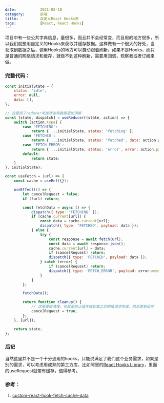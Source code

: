 ```yaml
---
date:           2021-08-18
category:       前端
title:          自定义React Hooks来
tags:           [React, React Hooks]
---
```

项目中有一些公共字典信息，量很多，而且并不会经常变，而且用的地方很多，所以我们就想用自定义的Hooks来获取并缓存数据。这样做有一个很大的好处，当获取到数据之后，调用Hooks的地方可以自动跟着刷新，如果不是Hooks，而只是普通的网络请求和缓存，就做不到这种刷新，需要用回调，观察者或者订阅来做。
<!--more-->

### 完整代码：
```JavaScript
const initialState = {
    status: 'idle',
    error: null,
    data: [],
};

// 这里用了reducer来使状态和数据更加清晰
const [state, dispatch] = useReducer((state, action) => {
    switch (action.type) {
        case 'FETCHING':
            return { ...initialState, status: 'fetching' };
        case 'FETCHED':
            return { ...initialState, status: 'fetched', data: action.payload };
        case 'FETCH_ERROR':
            return { ...initialState, status: 'error', error: action.payload };
        default:
            return state;
    }
}, initialState);

const useFetch = (url) => {
    const cache = useRef({});

    useEffect(() => {
        let cancelRequest = false;
        if (!url) return;

        const fetchData = async () => {
            dispatch({ type: 'FETCHING' });
            if (cache.current[url]) {
                const data = cache.current[url];
                dispatch({ type: 'FETCHED', payload: data });
            } else {
                try {
                    const response = await fetch(url);
                    const data = await response.json();
                    cache.current[url] = data;
                    if (cancelRequest) return;
                    dispatch({ type: 'FETCHED', payload: data });
                } catch (error) {
                    if (cancelRequest) return;
                    dispatch({ type: 'FETCH_ERROR', payload: error.message });
                }
            }
        };

        fetchData();

        return function cleanup() {
            // 这里要做清理，也就是防止组件被卸载之后网络请求完成，然后更新组件
            cancelRequest = true;
        };
    }, [url]);

    return state;
};
```

### 后记
当然这里并不是一个十分通用的hooks，只能说满足了我们这个业务需求，如果是别的需求，可以考虑用成熟的第三方库，比如阿里的[React Hooks Library](https://github.com/alibaba/hooks)，里面的useRequest就带有缓存，值得参考。

### 参考：
1. [custom-react-hook-fetch-cache-data](https://www.smashingmagazine.com/2020/07/custom-react-hook-fetch-cache-data/)
